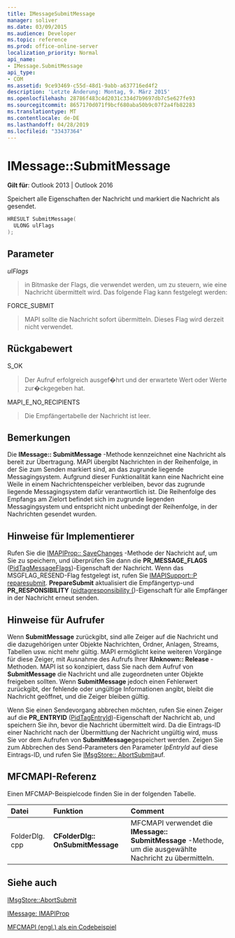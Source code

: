 ```yaml
---
title: IMessageSubmitMessage
manager: soliver
ms.date: 03/09/2015
ms.audience: Developer
ms.topic: reference
ms.prod: office-online-server
localization_priority: Normal
api_name:
- IMessage.SubmitMessage
api_type:
- COM
ms.assetid: 9ce93469-c55d-48d1-9abb-a637716ed4f2
description: 'Letzte Änderung: Montag, 9. März 2015'
ms.openlocfilehash: 28786f483c4d2031c334d7b9697db7c5e627fe93
ms.sourcegitcommit: 8657170d071f9bcf680aba50b9c07f2a4fb82283
ms.translationtype: MT
ms.contentlocale: de-DE
ms.lasthandoff: 04/28/2019
ms.locfileid: "33437364"
---
```

# <a name="imessagesubmitmessage"></a>IMessage::SubmitMessage

  
  
**Gilt für**: Outlook 2013 | Outlook 2016 
  
Speichert alle Eigenschaften der Nachricht und markiert die Nachricht als gesendet.
  
```cpp
HRESULT SubmitMessage(
  ULONG ulFlags
);
```

## <a name="parameters"></a>Parameter

 _ulFlags_
  
> in Bitmaske der Flags, die verwendet werden, um zu steuern, wie eine Nachricht übermittelt wird. Das folgende Flag kann festgelegt werden:
    
FORCE_SUBMIT 
  
> MAPI sollte die Nachricht sofort übermitteln. Dieses Flag wird derzeit nicht verwendet.
    
## <a name="return-value"></a>Rückgabewert

S_OK 
  
> Der Aufruf erfolgreich ausgef�hrt und der erwartete Wert oder Werte zur�ckgegeben hat.
    
MAPI_E_NO_RECIPIENTS 
  
> Die Empfängertabelle der Nachricht ist leer.
    
## <a name="remarks"></a>Bemerkungen

Die **IMessage:: SubmitMessage** -Methode kennzeichnet eine Nachricht als bereit zur Übertragung. MAPI übergibt Nachrichten in der Reihenfolge, in der Sie zum Senden markiert sind, an das zugrunde liegende Messagingsystem. Aufgrund dieser Funktionalität kann eine Nachricht eine Weile in einem Nachrichtenspeicher verbleiben, bevor das zugrunde liegende Messagingsystem dafür verantwortlich ist. Die Reihenfolge des Empfangs am Zielort befindet sich im zugrunde liegenden Messagingsystem und entspricht nicht unbedingt der Reihenfolge, in der Nachrichten gesendet wurden. 
  
## <a name="notes-to-implementers"></a>Hinweise für Implementierer

Rufen Sie die [IMAPIProp:: SaveChanges](imapiprop-savechanges.md) -Methode der Nachricht auf, um Sie zu speichern, und überprüfen Sie dann die **PR_MESSAGE_FLAGS** ([PidTagMessageFlags](pidtagmessageflags-canonical-property.md))-Eigenschaft der Nachricht. Wenn das MSGFLAG_RESEND-Flag festgelegt ist, rufen Sie [IMAPISupport::P reparesubmit](imapisupport-preparesubmit.md). **PrepareSubmit** aktualisiert die Empfängertyp-und **PR_RESPONSIBILITY** ([pidtagresponsibility (](pidtagresponsibility-canonical-property.md))-Eigenschaft für alle Empfänger in der Nachricht erneut senden.
  
## <a name="notes-to-callers"></a>Hinweise für Aufrufer

Wenn **SubmitMessage** zurückgibt, sind alle Zeiger auf die Nachricht und die dazugehörigen unter Objekte Nachrichten, Ordner, Anlagen, Streams, Tabellen usw. nicht mehr gültig. MAPI ermöglicht keine weiteren Vorgänge für diese Zeiger, mit Ausnahme des Aufrufs Ihrer **IUnknown:: Release** -Methoden. MAPI ist so konzipiert, dass Sie nach dem Aufruf von **SubmitMessage** die Nachricht und alle zugeordneten unter Objekte freigeben sollten. Wenn **SubmitMessage** jedoch einen Fehlerwert zurückgibt, der fehlende oder ungültige Informationen angibt, bleibt die Nachricht geöffnet, und die Zeiger bleiben gültig. 
  
Wenn Sie einen Sendevorgang abbrechen möchten, rufen Sie einen Zeiger auf die **PR_ENTRYID** ([PidTagEntryId](pidtagentryid-canonical-property.md))-Eigenschaft der Nachricht ab, und speichern Sie ihn, bevor die Nachricht übermittelt wird. Da die Eintrags-ID einer Nachricht nach der Übermittlung der Nachricht ungültig wird, muss Sie vor dem Aufrufen von **SubmitMessage**gespeichert werden. Zeigen Sie zum Abbrechen des Send-Parameters den Parameter _lpEntryId_ auf diese Eintrags-ID, und rufen Sie [IMsgStore:: AbortSubmit](imsgstore-abortsubmit.md)auf.
  
## <a name="mfcmapi-reference"></a>MFCMAPI-Referenz

Einen MFCMAP-Beispielcode finden Sie in der folgenden Tabelle.
  
|**Datei**|**Funktion**|**Comment**|
|:-----|:-----|:-----|
|FolderDlg. cpp  <br/> |**CFolderDlg:: OnSubmitMessage** <br/> |MFCMAPI verwendet die **IMessage:: SubmitMessage** -Methode, um die ausgewählte Nachricht zu übermitteln.  <br/> |
   
## <a name="see-also"></a>Siehe auch



[IMsgStore::AbortSubmit](imsgstore-abortsubmit.md)
  
[IMessage: IMAPIProp](imessageimapiprop.md)


[MFCMAPI (engl.) als ein Codebeispiel](mfcmapi-as-a-code-sample.md)


